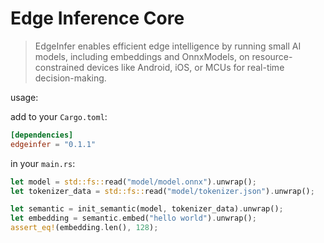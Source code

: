 #  Edge Inference Core

> EdgeInfer enables efficient edge intelligence by running small AI models, including embeddings and OnnxModels, on
> resource-constrained devices like Android, iOS, or MCUs for real-time decision-making.

usage:

add to your `Cargo.toml`:

```toml
[dependencies]
edgeinfer = "0.1.1"
```

in your `main.rs`:

```rust
let model = std::fs::read("model/model.onnx").unwrap();
let tokenizer_data = std::fs::read("model/tokenizer.json").unwrap();

let semantic = init_semantic(model, tokenizer_data).unwrap();
let embedding = semantic.embed("hello world").unwrap();
assert_eq!(embedding.len(), 128);
```


